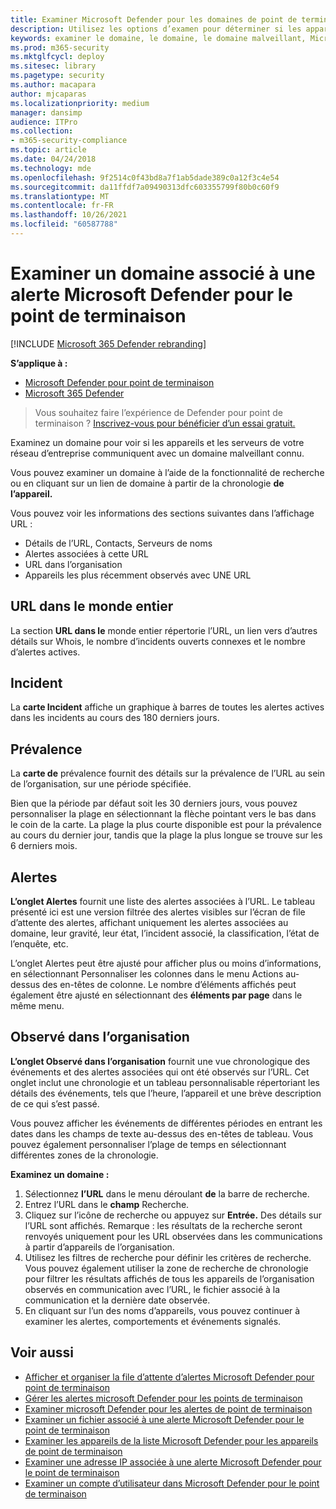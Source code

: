 ```yaml
---
title: Examiner Microsoft Defender pour les domaines de point de terminaison
description: Utilisez les options d’examen pour déterminer si les appareils et les serveurs communiquent avec des domaines malveillants.
keywords: examiner le domaine, le domaine, le domaine malveillant, Microsoft Defender pour le point de terminaison, alerte, URL
ms.prod: m365-security
ms.mktglfcycl: deploy
ms.sitesec: library
ms.pagetype: security
ms.author: macapara
author: mjcaparas
ms.localizationpriority: medium
manager: dansimp
audience: ITPro
ms.collection:
- m365-security-compliance
ms.topic: article
ms.date: 04/24/2018
ms.technology: mde
ms.openlocfilehash: 9f2514c0f43bd8a7f1ab5dade389c0a12f3c4e54
ms.sourcegitcommit: da11ffdf7a09490313dfc603355799f80b0c60f9
ms.translationtype: MT
ms.contentlocale: fr-FR
ms.lasthandoff: 10/26/2021
ms.locfileid: "60587788"
---
```

# <a name="investigate-a-domain-associated-with-a-microsoft-defender-for-endpoint-alert"></a>Examiner un domaine associé à une alerte Microsoft Defender pour le point de terminaison

[!INCLUDE [Microsoft 365 Defender rebranding](../../includes/microsoft-defender.md)]


**S’applique à :**
- [Microsoft Defender pour point de terminaison](https://go.microsoft.com/fwlink/p/?linkid=2154037)
- [Microsoft 365 Defender](https://go.microsoft.com/fwlink/?linkid=2118804)

> Vous souhaitez faire l’expérience de Defender pour point de terminaison ? [Inscrivez-vous pour bénéficier d’un essai gratuit.](https://signup.microsoft.com/create-account/signup?products=7f379fee-c4f9-4278-b0a1-e4c8c2fcdf7e&ru=https://aka.ms/MDEp2OpenTrial?ocid=docs-wdatp-investigatedomain-abovefoldlink)

Examinez un domaine pour voir si les appareils et les serveurs de votre réseau d’entreprise communiquent avec un domaine malveillant connu.

Vous pouvez examiner un domaine à l’aide de la fonctionnalité de recherche ou en cliquant sur un lien de domaine à partir de la chronologie **de l’appareil.**

Vous pouvez voir les informations des sections suivantes dans l’affichage URL :

- Détails de l’URL, Contacts, Serveurs de noms
- Alertes associées à cette URL 
- URL dans l’organisation
- Appareils les plus récemment observés avec UNE URL

## <a name="url-worldwide"></a>URL dans le monde entier

La section **URL dans le** monde entier répertorie l’URL, un lien vers d’autres détails sur Whois, le nombre d’incidents ouverts connexes et le nombre d’alertes actives.

## <a name="incident"></a>Incident

La **carte Incident** affiche un graphique à barres de toutes les alertes actives dans les incidents au cours des 180 derniers jours.

## <a name="prevalence"></a>Prévalence

La **carte de** prévalence fournit des détails sur la prévalence de l’URL au sein de l’organisation, sur une période spécifiée.

Bien que la période par défaut soit les 30 derniers jours, vous pouvez personnaliser la plage en sélectionnant la flèche pointant vers le bas dans le coin de la carte. La plage la plus courte disponible est pour la prévalence au cours du dernier jour, tandis que la plage la plus longue se trouve sur les 6 derniers mois.

## <a name="alerts"></a>Alertes

**L’onglet Alertes** fournit une liste des alertes associées à l’URL. Le tableau présenté ici est une version filtrée des alertes visibles sur l’écran de file d’attente des alertes, affichant uniquement les alertes associées au domaine, leur gravité, leur état, l’incident associé, la classification, l’état de l’enquête, etc.

L’onglet Alertes peut être ajusté pour afficher plus  ou moins d’informations, en sélectionnant Personnaliser les colonnes dans le menu Actions au-dessus des en-têtes de colonne. Le nombre d’éléments affichés peut également être ajusté en sélectionnant des **éléments par page** dans le même menu.

## <a name="observed-in-organization"></a>Observé dans l’organisation

**L’onglet Observé dans l’organisation** fournit une vue chronologique des événements et des alertes associées qui ont été observés sur l’URL. Cet onglet inclut une chronologie et un tableau personnalisable répertoriant les détails des événements, tels que l’heure, l’appareil et une brève description de ce qui s’est passé. 

Vous pouvez afficher les événements de différentes périodes en entrant les dates dans les champs de texte au-dessus des en-têtes de tableau. Vous pouvez également personnaliser l’plage de temps en sélectionnant différentes zones de la chronologie.

**Examinez un domaine :**

1. Sélectionnez **l’URL** dans le menu déroulant **de** la barre de recherche.
2. Entrez l’URL dans le **champ** Recherche.
3. Cliquez sur l’icône de recherche ou appuyez sur **Entrée.** Des détails sur l’URL sont affichés. Remarque : les résultats de la recherche seront renvoyés uniquement pour les URL observées dans les communications à partir d’appareils de l’organisation.
4. Utilisez les filtres de recherche pour définir les critères de recherche. Vous pouvez également utiliser la zone de recherche de chronologie pour filtrer les résultats affichés de tous les appareils de l’organisation observés en communication avec l’URL, le fichier associé à la communication et la dernière date observée.
5. En cliquant sur l’un des noms d’appareils, vous pouvez continuer à examiner les alertes, comportements et événements signalés.

## <a name="related-topics"></a>Voir aussi
- [Afficher et organiser la file d’attente d’alertes Microsoft Defender pour point de terminaison](alerts-queue.md)
- [Gérer les alertes microsoft Defender pour les points de terminaison](manage-alerts.md)
- [Examiner microsoft Defender pour les alertes de point de terminaison](investigate-alerts.md)
- [Examiner un fichier associé à une alerte Microsoft Defender pour le point de terminaison](investigate-files.md)
- [Examiner les appareils de la liste Microsoft Defender pour les appareils de point de terminaison](investigate-machines.md)
- [Examiner une adresse IP associée à une alerte Microsoft Defender pour le point de terminaison](investigate-ip.md)
- [Examiner un compte d’utilisateur dans Microsoft Defender pour le point de terminaison](investigate-user.md)

